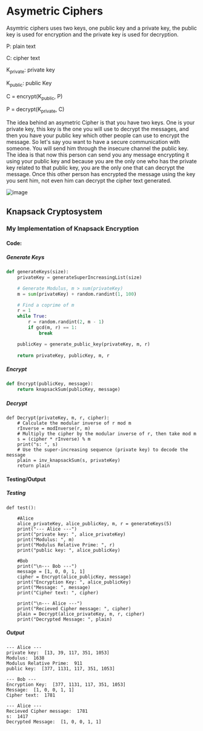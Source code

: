 # Asymetric Ciphers

Asymtric ciphers uses two keys, one public key and a private key, the public key is used for encryption and the private key is used for decryption.

P: plain text

C: cipher text

K<sub>private</sub>: private key

K<sub>public</sub>: public Key
</small>

C = encrypt(K<sub>public</sub>, P)

P = decrypt(K<sub>private</sub>, C)


The idea behind an asymetric Cipher is that you have two keys. One is your private key, this key is the one you will use to decrypt the messages, and then you have your public key which other people can use to encrypt the message.
So let's say you want to have a secure communication with someone. You will send him through the insecure channel the public key. The idea is that now this person can send you 
any message encrypting it using your public key and because you are the only one who has the private key related to that public key, you are the only one that can decrypt the message.
Once this other person has encrypted the message using the key you sent him, not even him can decrypt the cipher text generated.


![image](https://github.com/PauloWgDev/NTUST-UPTP---Study-Notes/assets/133529935/b6353e9e-0ed9-41ae-8b5c-b4139948fd55)


## Knapsack Cryptosystem


### My Implementation of Knapsack Encryption

#### Code:

##### Generate Keys

```python
def generateKeys(size):
    privateKey = generateSuperIncreasingList(size)

    # Generate Modulus, m > sum(privateKey)
    m = sum(privateKey) + random.randint(1, 100)

    # Find a coprime of m 
    r = 1
    while True:
        r = random.randint(2, m - 1)
        if gcd(m, r) == 1:
            break

    publicKey = generate_public_key(privateKey, m, r)
    
    return privateKey, publicKey, m, r
```

##### Encrypt 

```python
def Encrypt(publicKey, message):
    return knapsackSum(publicKey, message)
```

##### Decrypt

```
def Decrypt(privateKey, m, r, cipher):
    # Calculate the modular inverse of r mod m
    rInverse = modInverse(r, m)
    # Multiply the cipher by the modular inverse of r, then take mod m
    s = (cipher * rInverse) % m
    print("s: ", s)
    # Use the super-increasing sequence (private key) to decode the message
    plain = inv_knapsackSum(s, privateKey)
    return plain
``` 

#### Testing/Output

##### Testing 

```
def test():

    #Alice
    alice_privateKey, alice_publicKey, m, r = generateKeys(5)
    print("--- Alice ---") 
    print("private key: ", alice_privateKey) 
    print("Modulus: ", m) 
    print("Modulus Relative Prime: ", r)
    print("public key: ", alice_publicKey)  

    #Bob
    print("\n--- Bob ---") 
    message = [1, 0, 0, 1, 1]
    cipher = Encrypt(alice_publicKey, message)
    print("Encryption Key: ", alice_publicKey)
    print("Message: ", message)
    print("Cipher text: ", cipher)

    print("\n--- Alice ---")
    print("Recieved Cipher message: ", cipher)
    plain = Decrypt(alice_privateKey, m, r, cipher)
    print("Decrypted Message: ", plain)
```

##### Output

```
--- Alice ---
private key:  [13, 39, 117, 351, 1053]
Modulus:  1638
Modulus Relative Prime:  911
public key:  [377, 1131, 117, 351, 1053]

--- Bob ---
Encryption Key:  [377, 1131, 117, 351, 1053]
Message:  [1, 0, 0, 1, 1]
Cipher text:  1781

--- Alice ---
Recieved Cipher message:  1781
s:  1417
Decrypted Message:  [1, 0, 0, 1, 1]

```

